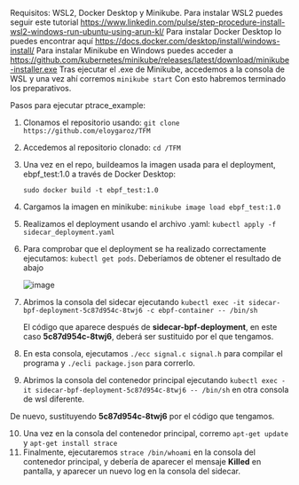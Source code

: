 Requisitos:
WSL2, Docker Desktop y Minikube.
Para instalar WSL2 puedes seguir este tutorial https://www.linkedin.com/pulse/step-procedure-install-wsl2-windows-run-ubuntu-using-arun-kl/
Para instalar Docker Desktop lo puedes encontrar aquí https://docs.docker.com/desktop/install/windows-install/
Para instalar Minikube en Windows puedes acceder a https://github.com/kubernetes/minikube/releases/latest/download/minikube-installer.exe
Tras ejecutar el .exe de Minikube, accedemos a la consola de WSL y una vez ahí corremos ```minikube start```
Con esto habremos terminado los preparativos.
 
Pasos para ejecutar ptrace_example:
1. Clonamos el repositorio usando: ```git clone https://github.com/eloygaroz/TFM```
2. Accedemos al repositorio clonado: ```cd /TFM```
3. Una vez en el repo, buildeamos la imagen usada para el deployment, ebpf_test:1.0 a través de Docker Desktop:
   
   ```sudo docker build -t ebpf_test:1.0``` 

5. Cargamos la imagen en minikube: ```minikube image load ebpf_test:1.0```
6. Realizamos el deployment usando el archivo .yaml: ```kubectl apply -f sidecar_deployment.yaml```
7. Para comprobar que el deployment se ha realizado correctamente ejecutamos: ```kubectl get pods```. Deberíamos de obtener el resultado de abajo

      ![image](https://github.com/eloygaroz/TFM/assets/62937614/37977fb5-7fd0-48ab-886a-d4139d509b8b)
  
7. Abrimos la consola del sidecar ejecutando ```kubectl exec -it sidecar-bpf-deployment-5c87d954c-8twj6 -c ebpf-container -- /bin/sh```

    El código que aparece después de **sidecar-bpf-deployment**, en este caso **5c87d954c-8twj6**, deberá ser sustituido por el que tengamos.

8. En esta consola, ejecutamos ```./ecc signal.c signal.h``` para compilar el programa y ```./ecli package.json``` para correrlo.

9. Abrimos la consola del contenedor principal ejecutando ```kubectl exec -it sidecar-bpf-deployment-5c87d954c-8twj6 -- /bin/sh``` en otra consola de wsl diferente.

De nuevo, sustituyendo **5c87d954c-8twj6** por el código que tengamos.

10. Una vez en la consola del contenedor principal, corremo ```apt-get update``` y ```apt-get install strace```
11. Finalmente, ejecutaremos ```strace /bin/whoami``` en la consola del contenedor principal, y debería de aparecer el mensaje **Killed** en pantalla, y aparecer un nuevo log en la consola del sidecar.
